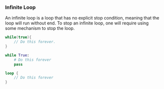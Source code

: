 ### Infinite Loop

An infinite loop is a loop that has no explicit stop condition, meaning that the loop will run without end. To stop an infinite loop, one will require using some mechanism to stop the loop.

```csharp
while(true){
    // Do this forever.
}
```

```python
while True:
    # Do this forever
    pass
```

```rust
loop {
    // Do this forever
}
```